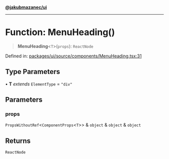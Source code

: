 [**@jakubmazanec/ui**](../README.md)

---

# Function: MenuHeading()

> **MenuHeading**\<`T`\>(`props`): `ReactNode`

Defined in:
[packages/ui/source/components/MenuHeading.tsx:31](https://github.com/jakubmazanec/tools/blob/797379ce98752dc838b82c8398e04d90c58ce9e7/packages/ui/source/components/MenuHeading.tsx#L31)

## Type Parameters

• **T** _extends_ `ElementType` = `"div"`

## Parameters

### props

`PropsWithoutRef`\<`ComponentProps`\<`T`\>\> & `object` & `object` & `object`

## Returns

`ReactNode`
